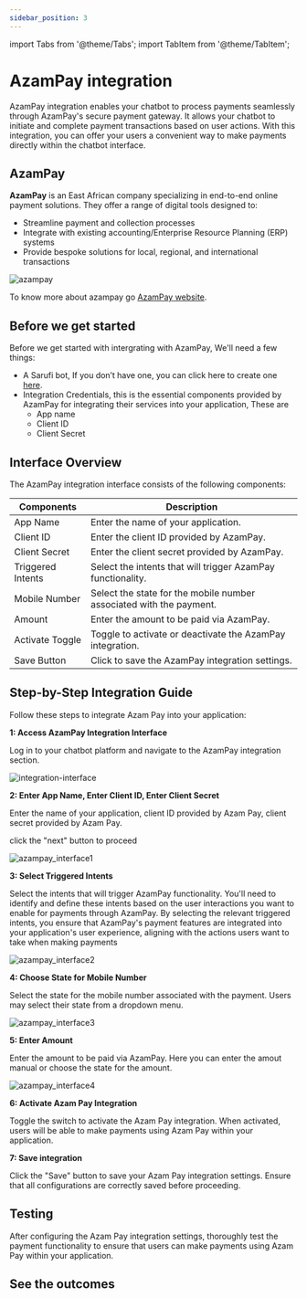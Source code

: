 ```yaml
---
sidebar_position: 3
---
```

import Tabs from '@theme/Tabs';
import TabItem from '@theme/TabItem';

# AzamPay integration

AzamPay integration enables your chatbot to process payments seamlessly through AzamPay's secure payment gateway. It allows your chatbot to initiate and complete payment transactions based on user actions. With this integration, you can offer your users a convenient way to make payments directly within the chatbot interface.

## AzamPay
**AzamPay** is an East African company specializing in end-to-end online payment solutions. They offer a range of digital tools designed to:

- Streamline payment and collection processes
- Integrate with existing accounting/Enterprise Resource Planning (ERP) systems
- Provide bespoke solutions for local, regional, and international transactions

![azampay](/img/azampay.png)

To know more about azampay go  [AzamPay website](https://azampay.com/).

## Before we get started

Before we get started with intergrating with AzamPay, We'll need a few things:
- A Sarufi bot, If you don’t have one, you can click here to create one [here](https://sarufi.io).
- Integration Credentials, this is the essential components provided by AzamPay for integrating their services into your application, These are
    - App name
    - Client ID
    - Client Secret

## Interface Overview

The AzamPay integration interface consists of the following components:

| Components            | Description                                               |
|-------------------|-----------------------------------------------------------|
| App Name          | Enter the name of your application.                       |
| Client ID         | Enter the client ID provided by AzamPay.                  |
| Client Secret     | Enter the client secret provided by AzamPay.              |
| Triggered Intents | Select the intents that will trigger AzamPay functionality.|
| Mobile Number     | Select the state for the mobile number associated with the payment. |
| Amount            | Enter the amount to be paid via AzamPay.                  |
| Activate Toggle   | Toggle to activate or deactivate the AzamPay integration. |
| Save Button       | Click to save the AzamPay integration settings.           |

## Step-by-Step Integration Guide
Follow these steps to integrate Azam Pay into your application:

**1: Access AzamPay Integration Interface**

Log in to your chatbot platform and navigate to the AzamPay integration section.

![integration-interface](/img/integration_interface.png)

**2: Enter App Name, Enter Client ID, Enter Client Secret**

Enter the name of your application, client ID provided by Azam Pay, client secret provided by Azam Pay.

click the "next" button to proceed


![azampay_interface1](/img/azampay-interface1.png)

**3: Select Triggered Intents**

Select the intents that will trigger AzamPay functionality. You'll need to identify and define these intents based on the user interactions you want to enable for payments through AzamPay.
By selecting the relevant triggered intents, you ensure that AzamPay's payment features are integrated into your application's user experience, aligning with the actions users want to take when making payments

![azampay_interface2](/img/azampay-interface2.png)

**4: Choose State for Mobile Number**

Select the state for the mobile number associated with the payment. Users may select their state from a dropdown menu.

![azampay_interface3](/img/azampay-interface3.png)

**5: Enter Amount**

Enter the amount to be paid via AzamPay.  Here you can enter the amout manual or choose the state for the amount.

![azampay_interface4](/img/azampay-interface4.png)

**6: Activate Azam Pay Integration**

Toggle the switch to activate the Azam Pay integration. When activated, users will be able to make payments using Azam Pay within your application.

**7: Save integration**

Click the "Save" button to save your Azam Pay integration settings. Ensure that all configurations are correctly saved before proceeding.

## Testing

After configuring the Azam Pay integration settings, thoroughly test the payment functionality to ensure that users can make payments using Azam Pay within your application.
## See the outcomes



<!-- Integrating Azam Pay into your application enhances the payment processing capabilities and provides users with a convenient and secure payment experience. Follow this guide to successfully integrate Azam Pay into your application. -->







